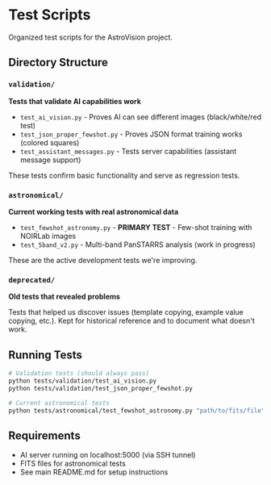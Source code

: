 # Test Scripts

Organized test scripts for the AstroVision project.

## Directory Structure

### `validation/`
**Tests that validate AI capabilities work**

- `test_ai_vision.py` - Proves AI can see different images (black/white/red test)
- `test_json_proper_fewshot.py` - Proves JSON format training works (colored squares)
- `test_assistant_messages.py` - Tests server capabilities (assistant message support)

These tests confirm basic functionality and serve as regression tests.

### `astronomical/`
**Current working tests with real astronomical data**

- `test_fewshot_astronomy.py` - **PRIMARY TEST** - Few-shot training with NOIRLab images
- `test_5band_v2.py` - Multi-band PanSTARRS analysis (work in progress)

These are the active development tests we're improving.

### `deprecated/`
**Old tests that revealed problems**

Tests that helped us discover issues (template copying, example value copying, etc.). Kept for historical reference and to document what doesn't work.

## Running Tests

```bash
# Validation tests (should always pass)
python tests/validation/test_ai_vision.py
python tests/validation/test_json_proper_fewshot.py

# Current astronomical tests
python tests/astronomical/test_fewshot_astronomy.py "path/to/fits/file"
```

## Requirements

- AI server running on localhost:5000 (via SSH tunnel)
- FITS files for astronomical tests
- See main README.md for setup instructions
